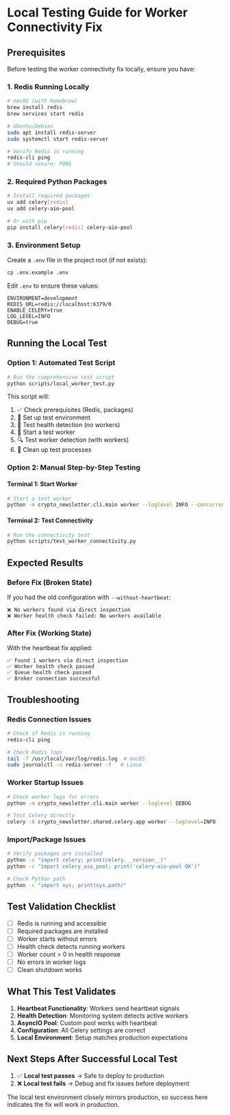 # Local Testing Guide for Worker Connectivity Fix

## Prerequisites

Before testing the worker connectivity fix locally, ensure you have:

### 1. Redis Running Locally
```bash
# macOS (with Homebrew)
brew install redis
brew services start redis

# Ubuntu/Debian
sudo apt install redis-server
sudo systemctl start redis-server

# Verify Redis is running
redis-cli ping
# Should return: PONG
```

### 2. Required Python Packages
```bash
# Install required packages
uv add celery[redis]
uv add celery-aio-pool

# Or with pip
pip install celery[redis] celery-aio-pool
```

### 3. Environment Setup
Create a `.env` file in the project root (if not exists):
```bash
cp .env.example .env
```

Edit `.env` to ensure these values:
```env
ENVIRONMENT=development
REDIS_URL=redis://localhost:6379/0
ENABLE_CELERY=true
LOG_LEVEL=INFO
DEBUG=true
```

## Running the Local Test

### Option 1: Automated Test Script
```bash
# Run the comprehensive test script
python scripts/local_worker_test.py
```

This script will:
1. ✅ Check prerequisites (Redis, packages)
2. 🔧 Set up test environment
3. 🏥 Test health detection (no workers)
4. 🚀 Start a test worker
5. 🔍 Test worker detection (with workers)
6. 🧹 Clean up test processes

### Option 2: Manual Step-by-Step Testing

#### Terminal 1: Start Worker
```bash
# Start a test worker
python -m crypto_newsletter.cli.main worker --loglevel INFO --concurrency 2
```

#### Terminal 2: Test Connectivity
```bash
# Run the connectivity test
python scripts/test_worker_connectivity.py
```

## Expected Results

### Before Fix (Broken State)
If you had the old configuration with `--without-heartbeat`:
```
❌ No workers found via direct inspection
❌ Worker health check failed: No workers available
```

### After Fix (Working State)
With the heartbeat fix applied:
```
✅ Found 1 workers via direct inspection
✅ Worker health check passed
✅ Queue health check passed
✅ Broker connection successful
```

## Troubleshooting

### Redis Connection Issues
```bash
# Check if Redis is running
redis-cli ping

# Check Redis logs
tail -f /usr/local/var/log/redis.log  # macOS
sudo journalctl -u redis-server -f   # Linux
```

### Worker Startup Issues
```bash
# Check worker logs for errors
python -m crypto_newsletter.cli.main worker --loglevel DEBUG

# Test Celery directly
celery -A crypto_newsletter.shared.celery.app worker --loglevel=INFO
```

### Import/Package Issues
```bash
# Verify packages are installed
python -c "import celery; print(celery.__version__)"
python -c "import celery_aio_pool; print('celery-aio-pool OK')"

# Check Python path
python -c "import sys; print(sys.path)"
```

## Test Validation Checklist

- [ ] Redis is running and accessible
- [ ] Required packages are installed
- [ ] Worker starts without errors
- [ ] Health check detects running workers
- [ ] Worker count > 0 in health response
- [ ] No errors in worker logs
- [ ] Clean shutdown works

## What This Test Validates

1. **Heartbeat Functionality**: Workers send heartbeat signals
2. **Health Detection**: Monitoring system detects active workers
3. **AsyncIO Pool**: Custom pool works with heartbeat
4. **Configuration**: All Celery settings are correct
5. **Local Environment**: Setup matches production expectations

## Next Steps After Successful Local Test

1. ✅ **Local test passes** → Safe to deploy to production
2. ❌ **Local test fails** → Debug and fix issues before deployment

The local test environment closely mirrors production, so success here indicates the fix will work in production.

